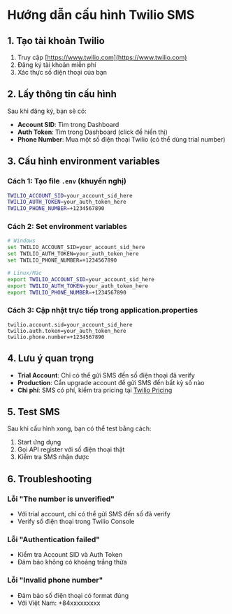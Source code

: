 # Hướng dẫn cấu hình Twilio SMS

## 1. Tạo tài khoản Twilio

1. Truy cập [https://www.twilio.com](https://www.twilio.com)
2. Đăng ký tài khoản miễn phí
3. Xác thực số điện thoại của bạn

## 2. Lấy thông tin cấu hình

Sau khi đăng ký, bạn sẽ có:

- **Account SID**: Tìm trong Dashboard
- **Auth Token**: Tìm trong Dashboard (click để hiển thị)
- **Phone Number**: Mua một số điện thoại Twilio (có thể dùng trial number)

## 3. Cấu hình environment variables

### Cách 1: Tạo file `.env` (khuyến nghị)
```bash
TWILIO_ACCOUNT_SID=your_account_sid_here
TWILIO_AUTH_TOKEN=your_auth_token_here
TWILIO_PHONE_NUMBER=+1234567890
```

### Cách 2: Set environment variables
```bash
# Windows
set TWILIO_ACCOUNT_SID=your_account_sid_here
set TWILIO_AUTH_TOKEN=your_auth_token_here
set TWILIO_PHONE_NUMBER=+1234567890

# Linux/Mac
export TWILIO_ACCOUNT_SID=your_account_sid_here
export TWILIO_AUTH_TOKEN=your_auth_token_here
export TWILIO_PHONE_NUMBER=+1234567890
```

### Cách 3: Cập nhật trực tiếp trong application.properties
```properties
twilio.account.sid=your_account_sid_here
twilio.auth.token=your_auth_token_here
twilio.phone.number=+1234567890
```

## 4. Lưu ý quan trọng

- **Trial Account**: Chỉ có thể gửi SMS đến số điện thoại đã verify
- **Production**: Cần upgrade account để gửi SMS đến bất kỳ số nào
- **Chi phí**: SMS có phí, kiểm tra pricing tại [Twilio Pricing](https://www.twilio.com/pricing)

## 5. Test SMS

Sau khi cấu hình xong, bạn có thể test bằng cách:

1. Start ứng dụng
2. Gọi API register với số điện thoại thật
3. Kiểm tra SMS nhận được

## 6. Troubleshooting

### Lỗi "The number is unverified"
- Với trial account, chỉ có thể gửi SMS đến số đã verify
- Verify số điện thoại trong Twilio Console

### Lỗi "Authentication failed"
- Kiểm tra Account SID và Auth Token
- Đảm bảo không có khoảng trắng thừa

### Lỗi "Invalid phone number"
- Đảm bảo số điện thoại có format đúng
- Với Việt Nam: +84xxxxxxxxx

